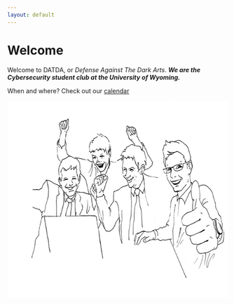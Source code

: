```yaml
---
layout: default
---
```

# Welcome
Welcome to DATDA, or *Defense Against The Dark Arts*. ***We are the Cybersecurity student club at the University of Wyoming.***

When and where? Check out our [calendar](https://calendar.google.com/calendar?cid=cHBuZ2FjZGZlZzNkY2VtZnV0NGZsYmM4bGdAZ3JvdXAuY2FsZW5kYXIuZ29vZ2xlLmNvbQ)
<p align="center">
  <img width="640" height="451" src="/assets/img/pic.jpg">
  </p>
